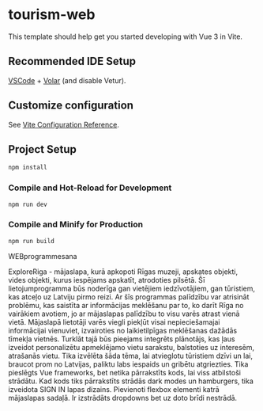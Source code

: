 # tourism-web

This template should help get you started developing with Vue 3 in Vite.

## Recommended IDE Setup

[VSCode](https://code.visualstudio.com/) + [Volar](https://marketplace.visualstudio.com/items?itemName=Vue.volar) (and disable Vetur).

## Customize configuration

See [Vite Configuration Reference](https://vite.dev/config/).

## Project Setup

```sh
npm install
```

### Compile and Hot-Reload for Development

```sh
npm run dev
```

### Compile and Minify for Production

```sh
npm run build
```
WEBprogrammesana


ExploreRiga - mājaslapa, kurā apkopoti Rīgas muzeji, apskates objekti, vides objekti, kurus iespējams apskatīt, atrodoties pilsētā.  Šī lietojumprogramma būs noderīga gan vietējiem iedzīvotājiem, gan tūristiem, kas atceļo uz Latviju pirmo reizi. Ar šīs programmas palīdzību var atrisināt problēmu, kas saistīta ar informācijas meklēšanu par to, ko darīt Rīga no vairākiem avotiem, jo ar mājaslapas palīdzību to visu varēs atrast vienā vietā. Mājaslapā lietotāji varēs viegli piekļūt visai nepieciešamajai informācijai vienuviet, izvairoties no laikietilpīgas meklēšanas dažādās tīmekļa vietnēs. Turklāt tajā būs pieejams integrēts plānotājs, kas ļaus izveidot personalizētu apmeklējamo vietu sarakstu, balstoties uz interesēm, atrašanās vietu. Tika izvēlēta šāda tēma, lai atvieglotu tūristiem dzīvi un lai, braucot prom no Latvijas, paliktu labs iespaids un gribētu atgriezties. Tika pieslēgts Vue frameworks, bet netika pārrakstīts kods, lai viss atbilstoši strādātu. Kad kods tiks pārrakstīts strādās dark modes un hamburgers, tika izveidota SIGN IN  lapas dizains.
Pievienoti flexbox elementi katrā mājaslapas sadaļā. Ir izstrādāts dropdowns bet uz doto brīdi nestrādā.
